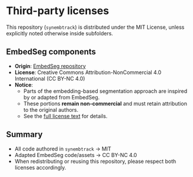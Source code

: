 # Third-party licenses

This repository (`synembtrack`) is distributed under the MIT License, unless
explicitly noted otherwise inside subfolders.

## EmbedSeg components

- **Origin**: [EmbedSeg repository](https://github.com/juglab/EmbedSeg)  
- **License**: Creative Commons Attribution-NonCommercial 4.0 International (CC BY-NC 4.0)  
- **Notice**:  
  - Parts of the embedding-based segmentation approach are inspired by or adapted from EmbedSeg.  
  - These portions **remain non-commercial** and must retain attribution to the original authors.  
  - See the [full license text](https://creativecommons.org/licenses/by-nc/4.0/) for details.  

## Summary

- All code authored in `synembtrack` → MIT  
- Adapted EmbedSeg code/assets → CC BY-NC 4.0  
- When redistributing or reusing this repository, please respect both licenses accordingly.
